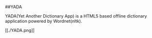 ##YADA

YADA(Yet Another Dictionary App) is a HTML5 based offline dictionary application powered by Wordnet(nltk).


[[./YADA.png]]


